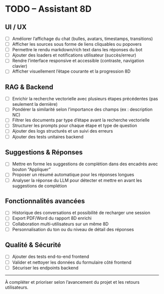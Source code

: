 # TODO – Assistant 8D

## UI / UX
- [ ] Améliorer l’affichage du chat (bulles, avatars, timestamps, transitions)
- [ ] Afficher les sources sous forme de liens cliquables ou popovers
- [ ] Permettre le rendu markdown/rich text dans les réponses du bot
- [ ] Ajouter des loaders et notifications utilisateur (succès/erreur)
- [ ] Rendre l’interface responsive et accessible (contraste, navigation clavier)
- [ ] Afficher visuellement l’étape courante et la progression 8D

## RAG & Backend
- [ ] Enrichir la recherche vectorielle avec plusieurs étapes précédentes (pas seulement la dernière)
- [ ] Pondérer la similarité selon l’importance des champs (ex : description NC)
- [ ] Filtrer les documents par type d’étape avant la recherche vectorielle
- [ ] Structurer les prompts pour chaque étape et type de question
- [ ] Ajouter des logs structurés et un suivi des erreurs
- [ ] Ajouter des tests unitaires backend

## Suggestions & Réponses
- [ ] Mettre en forme les suggestions de complétion dans des encadrés avec bouton “Appliquer”
- [ ] Proposer un résumé automatique pour les réponses longues
- [ ] Analyser la réponse du LLM pour détecter et mettre en avant les suggestions de complétion

## Fonctionnalités avancées
- [ ] Historique des conversations et possibilité de recharger une session
- [ ] Export PDF/Word du rapport 8D enrichi
- [ ] Collaboration multi-utilisateurs sur un même 8D
- [ ] Personnalisation du ton ou du niveau de détail des réponses

## Qualité & Sécurité
- [ ] Ajouter des tests end-to-end frontend
- [ ] Valider et nettoyer les données du formulaire côté frontend
- [ ] Sécuriser les endpoints backend

---

À compléter et prioriser selon l’avancement du projet et les retours utilisateurs.
